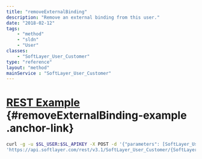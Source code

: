 ```yaml
---
title: "removeExternalBinding"
description: "Remove an external binding from this user."
date: "2018-02-12"
tags:
    - "method"
    - "sldn"
    - "User"
classes:
    - "SoftLayer_User_Customer"
type: "reference"
layout: "method"
mainService : "SoftLayer_User_Customer"
---
```


# [REST Example](#removeExternalBinding-example) <a href="/article/rest/"><i class="fas fa-question"></i></a> {#removeExternalBinding-example .anchor-link} 
```bash
curl -g -u $SL_USER:$SL_APIKEY -X POST -d '{"parameters": [SoftLayer_User_External_Binding]}' \
'https://api.softlayer.com/rest/v3.1/SoftLayer_User_Customer/{SoftLayer_User_CustomerID}/removeExternalBinding'
```
